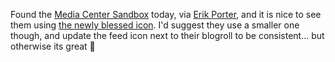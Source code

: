 Found the [Media Center Sandbox](http://blog.mediacentersandbox.com/PermaLink,guid,817c2b05-2a9e-47ac-80c9-1c4db5b26c18.aspx) today, via [Erik Porter](http://weblogs.asp.net/eporter), and it is nice to see them using [the newly blessed icon](http://blogs.duncanmackenzie.net/duncanma/archive/2005/12/30/3447.aspx). I'd suggest they use a smaller one though, and update the feed icon next to their blogroll to be consistent... but otherwise its great 🙂